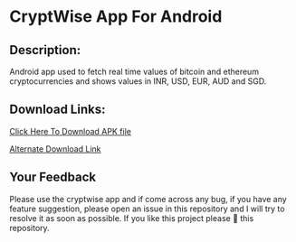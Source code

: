 # CryptWise App For Android
## Description:
Android app used to fetch real time values of bitcoin and ethereum cryptocurrencies and shows values in INR, USD, EUR, AUD and SGD.

## Download Links:
[Click Here To Download APK file](https://github.com/Aadityajoshi151/CryptWise/releases/download/v1.0/CryptWise.apk)

[Alternate Download Link](http://www.mediafire.com/file/m6fwth1brrglqqs/CryptWise.apk/file)

## Your Feedback
Please use the cryptwise app and if come across any bug, if you have any feature suggestion, please open an issue in this repository and I will try to resolve it as soon as possible. If you like this project please 🌟 this repository.

